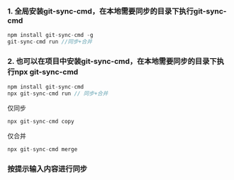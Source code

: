 ### 1. 全局安装git-sync-cmd，在本地需要同步的目录下执行git-sync-cmd
```javascript
npm install git-sync-cmd -g
git-sync-cmd run //同步+合并
```
### 2. 也可以在项目中安装git-sync-cmd，在本地需要同步的目录下执行npx git-sync-cmd
```javascript
npm install git-sync-cmd
npx git-sync-cmd run // 同步+合并
```
仅同步
```javascript
npx git-sync-cmd copy
```
仅合并
```javascript
npx git-sync-cmd merge
```
### 按提示输入内容进行同步